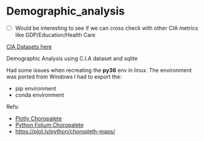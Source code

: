 # Demographic_analysis

- [ ] Would be interesting to see if we can cross check with other CIA metrics like GDP/Education/Health Care 

[CIA Datasets here](https://www.cia.gov/library/publications/resources/the-world-factbook/docs/rankorderguide.html)

Demographic Analysis using C.I.A dataset and sqlite

Had some issues when recreating the **py36** env in linux. The environment was ported from Windows
I had to export the:

* pip environment
* conda environment

Refs:
* [Plotly Choropalete](https://python-visualization.github.io/folium/quickstart.html) 
* [Python Folium Choropalete](https://python-graph-gallery.com/292-choropleth-map-with-folium/)
* https://plot.ly/python/choropleth-maps/
